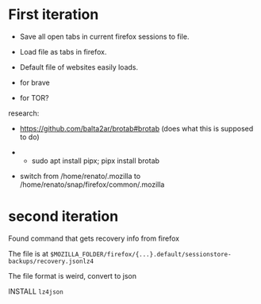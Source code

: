 # First iteration

- Save all open tabs in current firefox sessions to file.
- Load file as tabs in firefox.
- Default file of websites easily loads.

- for brave
- for TOR?

research:
- https://github.com/balta2ar/brotab#brotab (does what this is supposed to do)
- - sudo apt install pipx; pipx install brotab

- switch from 
/home/renato/.mozilla
to
/home/renato/snap/firefox/common/.mozilla

# second iteration

Found command that gets recovery info from firefox

The file is at `$MOZILLA_FOLDER/firefox/{...}.default/sessionstore-backups/recovery.jsonlz4`

The file format is weird, convert to json

INSTALL `lz4json`




